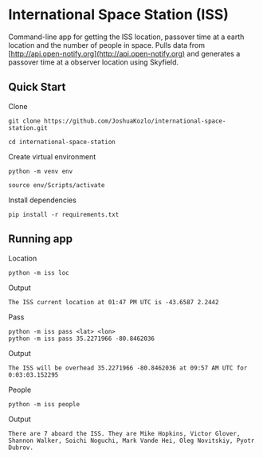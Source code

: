 # International Space Station (ISS)

Command-line app for getting the ISS location, passover time at a earth location and the number of people in space. Pulls data from [http://api.open-notify.org](http://api.open-notify.org) and generates a passover time at a observer location using Skyfield.

## Quick Start

Clone

```
git clone https://github.com/JoshuaKozlo/international-space-station.git
```

```
cd international-space-station
```

Create virtual environment

```
python -m venv env
```

```
source env/Scripts/activate
```

Install dependencies

```
pip install -r requirements.txt
```

## Running app

Location

```
python -m iss loc
```

Output

```
The ISS current location at 01:47 PM UTC is -43.6587 2.2442
```

Pass

```
python -m iss pass <lat> <lon>
python -m iss pass 35.2271966 -80.8462036
```

Output

```
The ISS will be overhead 35.2271966 -80.8462036 at 09:57 AM UTC for 0:03:03.152295
```

People

```
python -m iss people
```

Output

```
There are 7 aboard the ISS. They are Mike Hopkins, Victor Glover, Shannon Walker, Soichi Noguchi, Mark Vande Hei, Oleg Novitskiy, Pyotr Dubrov.
```

